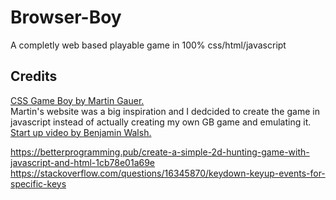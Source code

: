 # Browser-Boy  

A completly web based playable game in 100% css/html/javascript  

## Credits  

[CSS Game Boy by Martin Gauer.](https://www.benjaminwalsh.co.uk/blog/game-boy-css/)  
Martin's website was a big inspiration and I dedcided to create the game in javascript instead of actually creating my own GB game and emulating it.  
[Start up video by Benjamin Walsh.](https://github.com/attackemartin/css-gameboy)

https://betterprogramming.pub/create-a-simple-2d-hunting-game-with-javascript-and-html-1cb78e01a69e
https://stackoverflow.com/questions/16345870/keydown-keyup-events-for-specific-keys

